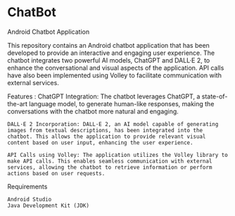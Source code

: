 # ChatBot

Android Chatbot Application

This repository contains an Android chatbot application that has been developed to provide an interactive and engaging user experience. The chatbot integrates two powerful AI models, ChatGPT and DALL·E 2, to enhance the conversational and visual aspects of the application. API calls have also been implemented using Volley to facilitate communication with external services.

Features
:
    ChatGPT Integration: The chatbot leverages ChatGPT, a state-of-the-art language model, to generate human-like responses, making the conversations with the chatbot more natural and engaging.

    DALL·E 2 Incorporation: DALL·E 2, an AI model capable of generating images from textual descriptions, has been integrated into the chatbot. This allows the application to provide relevant visual content based on user input, enhancing the user experience.

    API Calls using Volley: The application utilizes the Volley library to make API calls. This enables seamless communication with external services, allowing the chatbot to retrieve information or perform actions based on user requests.

Requirements

    Android Studio 
    Java Development Kit (JDK) 
